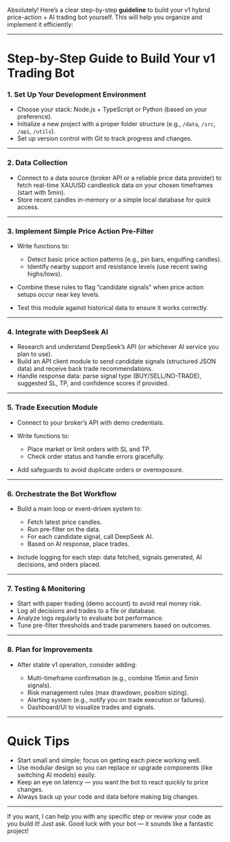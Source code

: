 Absolutely! Here’s a clear step-by-step **guideline** to build your v1 hybrid price-action + AI trading bot yourself. This will help you organize and implement it efficiently:

---

# Step-by-Step Guide to Build Your v1 Trading Bot

### 1. **Set Up Your Development Environment**

* Choose your stack: Node.js + TypeScript or Python (based on your preference).
* Initialize a new project with a proper folder structure (e.g., `/data`, `/src`, `/api`, `/utils`).
* Set up version control with Git to track progress and changes.

---

### 2. **Data Collection**

* Connect to a data source (broker API or a reliable price data provider) to fetch real-time XAUUSD candlestick data on your chosen timeframes (start with 5min).
* Store recent candles in-memory or a simple local database for quick access.

---

### 3. **Implement Simple Price Action Pre-Filter**

* Write functions to:

  * Detect basic price action patterns (e.g., pin bars, engulfing candles).
  * Identify nearby support and resistance levels (use recent swing highs/lows).
* Combine these rules to flag “candidate signals” when price action setups occur near key levels.
* Test this module against historical data to ensure it works correctly.

---

### 4. **Integrate with DeepSeek AI**

* Research and understand DeepSeek’s API (or whichever AI service you plan to use).
* Build an API client module to send candidate signals (structured JSON data) and receive back trade recommendations.
* Handle response data: parse signal type (BUY/SELL/NO-TRADE), suggested SL, TP, and confidence scores if provided.

---

### 5. **Trade Execution Module**

* Connect to your broker’s API with demo credentials.
* Write functions to:

  * Place market or limit orders with SL and TP.
  * Check order status and handle errors gracefully.
* Add safeguards to avoid duplicate orders or overexposure.

---

### 6. **Orchestrate the Bot Workflow**

* Build a main loop or event-driven system to:

  * Fetch latest price candles.
  * Run pre-filter on the data.
  * For each candidate signal, call DeepSeek AI.
  * Based on AI response, place trades.
* Include logging for each step: data fetched, signals generated, AI decisions, and orders placed.

---

### 7. **Testing & Monitoring**

* Start with paper trading (demo account) to avoid real money risk.
* Log all decisions and trades to a file or database.
* Analyze logs regularly to evaluate bot performance.
* Tune pre-filter thresholds and trade parameters based on outcomes.

---

### 8. **Plan for Improvements**

* After stable v1 operation, consider adding:

  * Multi-timeframe confirmation (e.g., combine 15min and 5min signals).
  * Risk management rules (max drawdown, position sizing).
  * Alerting system (e.g., notify you on trade execution or failures).
  * Dashboard/UI to visualize trades and signals.

---

# Quick Tips

* Start small and simple; focus on getting each piece working well.
* Use modular design so you can replace or upgrade components (like switching AI models) easily.
* Keep an eye on latency — you want the bot to react quickly to price changes.
* Always back up your code and data before making big changes.

---

If you want, I can help you with any specific step or review your code as you build it! Just ask. Good luck with your bot — it sounds like a fantastic project!
